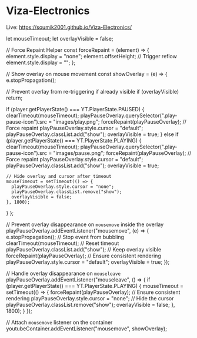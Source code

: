 # Viza-Electronics

Live: https://soumik2001.github.io/Viza-Electronics/



let mouseTimeout;
let overlayVisible = false;

// Force Repaint Helper
const forceRepaint = (element) => {
  element.style.display = "none";
  element.offsetHeight; // Trigger reflow
  element.style.display = "";
};

// Show overlay on mouse movement
const showOverlay = (e) => {
  e.stopPropagation();

  // Prevent overlay from re-triggering if already visible
  if (overlayVisible) return;

  if (player.getPlayerState() === YT.PlayerState.PAUSED) {
    clearTimeout(mouseTimeout);
    playPauseOverlay.querySelector(".play-pause-icon").src = "images/play.png";
    forceRepaint(playPauseOverlay); // Force repaint
    playPauseOverlay.style.cursor = "default";
    playPauseOverlay.classList.add("show");
    overlayVisible = true;
  } else if (player.getPlayerState() === YT.PlayerState.PLAYING) {
    clearTimeout(mouseTimeout);
    playPauseOverlay.querySelector(".play-pause-icon").src = "images/pause.png";
    forceRepaint(playPauseOverlay); // Force repaint
    playPauseOverlay.style.cursor = "default";
    playPauseOverlay.classList.add("show");
    overlayVisible = true;

    // Hide overlay and cursor after timeout
    mouseTimeout = setTimeout(() => {
      playPauseOverlay.style.cursor = "none";
      playPauseOverlay.classList.remove("show");
      overlayVisible = false;
    }, 1800);
  }
};

// Prevent overlay disappearance on `mousemove` inside the overlay
playPauseOverlay.addEventListener("mousemove", (e) => {
  e.stopPropagation(); // Stop event from bubbling
  clearTimeout(mouseTimeout); // Reset timeout
  playPauseOverlay.classList.add("show"); // Keep overlay visible
  forceRepaint(playPauseOverlay); // Ensure consistent rendering
  playPauseOverlay.style.cursor = "default";
  overlayVisible = true;
});

// Handle overlay disappearance on `mouseleave`
playPauseOverlay.addEventListener("mouseleave", () => {
  if (player.getPlayerState() === YT.PlayerState.PLAYING) {
    mouseTimeout = setTimeout(() => {
      forceRepaint(playPauseOverlay); // Ensure consistent rendering
      playPauseOverlay.style.cursor = "none"; // Hide the cursor
      playPauseOverlay.classList.remove("show");
      overlayVisible = false;
    }, 1800);
  }
});

// Attach `mousemove` listener on the container
youtubeContainer.addEventListener("mousemove", showOverlay);
